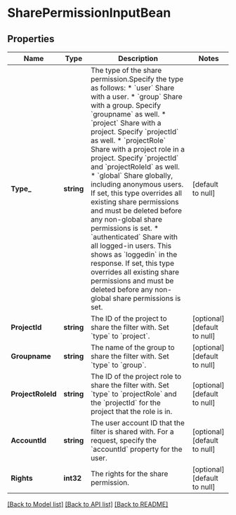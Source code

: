 # SharePermissionInputBean

## Properties
Name | Type | Description | Notes
------------ | ------------- | ------------- | -------------
**Type_** | **string** | The type of the share permission.Specify the type as follows:   *  &#x60;user&#x60; Share with a user.  *  &#x60;group&#x60; Share with a group. Specify &#x60;groupname&#x60; as well.  *  &#x60;project&#x60; Share with a project. Specify &#x60;projectId&#x60; as well.  *  &#x60;projectRole&#x60; Share with a project role in a project. Specify &#x60;projectId&#x60; and &#x60;projectRoleId&#x60; as well.  *  &#x60;global&#x60; Share globally, including anonymous users. If set, this type overrides all existing share permissions and must be deleted before any non-global share permissions is set.  *  &#x60;authenticated&#x60; Share with all logged-in users. This shows as &#x60;loggedin&#x60; in the response. If set, this type overrides all existing share permissions and must be deleted before any non-global share permissions is set. | [default to null]
**ProjectId** | **string** | The ID of the project to share the filter with. Set &#x60;type&#x60; to &#x60;project&#x60;. | [optional] [default to null]
**Groupname** | **string** | The name of the group to share the filter with. Set &#x60;type&#x60; to &#x60;group&#x60;. | [optional] [default to null]
**ProjectRoleId** | **string** | The ID of the project role to share the filter with. Set &#x60;type&#x60; to &#x60;projectRole&#x60; and the &#x60;projectId&#x60; for the project that the role is in. | [optional] [default to null]
**AccountId** | **string** | The user account ID that the filter is shared with. For a request, specify the &#x60;accountId&#x60; property for the user. | [optional] [default to null]
**Rights** | **int32** | The rights for the share permission. | [optional] [default to null]

[[Back to Model list]](../README.md#documentation-for-models) [[Back to API list]](../README.md#documentation-for-api-endpoints) [[Back to README]](../README.md)

